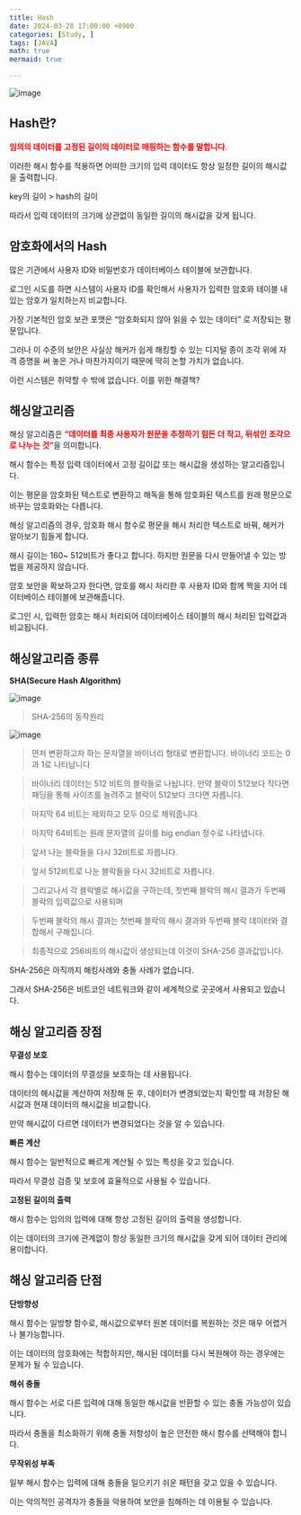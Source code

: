```yaml
---
title: Hash
date: 2024-03-28 17:00:00 +0900
categories: [Study, ]
tags: [JAVA]
math: true
mermaid: true

---
```


![image](https://github.com/ararp1006/Algorithm/assets/130068083/4bb688be-6cfe-4340-b39c-6075ccc16171)

## **Hash란?**

<span style="color:red">**임의의 데이터를 고정된 길이의 데이터로 매핑하는 함수를 말합니다**.</span>

이러한 해시 함수를 적용하면 어떠한 크기의 입력 데이터도 항상 일정한 길이의 해시값을 출력합니다.

key의 길이 > hash의 길이

따라서 입력 데이터의 크기에 상관없이 동일한 길이의 해시값을 갖게 됩니다.



## **암호화에서의 Hash**


많은 기관에서 사용자 ID와 비밀번호가 데이터베이스 테이블에 보관합니다.

로그인 시도를 하면 시스템이 사용자 ID를 확인해서 사용자가 입력한 암호와 테이블 내 있는 암호가 일치하는지 비교합니다.

가장 기본적인 암호 보관 포맷은 “암호화되지 않아 읽을 수 있는 데이터” 로 저장되는 평문입니다.

그러나 이 수준의 보안은 사실상 해커가 쉽게 해킹할 수 있는 디지털 종이 조각 위에 자격 증명을 써 놓은 거나 마찬가지이기 때문에 딱히 논할 가치가 없습니다.

이런 시스템은 취약할 수 밖에 없습니다. 이를 위한 해결책?



## **해싱알고리즘**


해싱 알고리즘은 <span style="color:red">**“데이터를 최종 사용자가 원문을 추정하기 힘든 더 작고, 뒤섞인 조각으로 나누는 것”**</span>을 의미합니다.

해시 함수는 특정 입력 데이터에서 고정 길이값 또는 해시값을 생성하는 알고리즘입니다.

이는 평문을 암호화된 텍스트로 변환하고 해독을 통해 암호화된 텍스트를 원래 평문으로 바꾸는 암호화와는 다릅니다.

해싱 알고리즘의 경우, 암호화 해시 함수로 평문을 해시 처리한 텍스트로 바꿔, 해커가 알아보기 힘들게 합니다.

해시 길이는 160~ 512비트가 좋다고 합니다. 하지만 원문을 다시 만들어낼 수 있는 방법을 제공하지 않습니다.

암호 보안을 확보하고자 한다면, 암호를 해시 처리한 후 사용자 ID와 함께 짝을 지어 데이터베이스 테이블에 보관해줍니다.

로그인 시, 입력한 암호는 해시 처리되어 데이터베이스 테이블의 해시 처리된 입력값과 비교됩니다.



## **해싱알고리즘 종류**

**SHA(Secure Hash Algorithm)**

![image](https://github.com/ararp1006/Algorithm/assets/130068083/554cae3a-41b7-4106-9657-723690fbe78e)



> SHA-256의 동작원리

![image](https://github.com/ararp1006/Algorithm/assets/130068083/829c69a3-e852-40e6-ab69-3c076cb59605)


> 먼저 변환하고자 하는 문자열을 바이너리 형태로 변환합니다. 바이너리 코드는 0과 1로 나타납니다

> 바이너리 데이터는 512 비트의 블락들로 나뉩니다. 만약 블락이 512보다 작다면 패딩을 통해 사이즈를 늘려주고 블락이 512보다 크다면 자릅니다.

> 마지막 64 비트는 제외하고 모두 0으로 채워줍니다. 

> 마지막 64비트는 원래 문자열의 길이를 big endian 정수로 나타냅니다. 

> 앞서 나눈 블락들을 다시 32비트로 자릅니다.

>  앞서 512비트로 나눈 블락들을 다시 32비트로 자릅니다.

> 그리고나서 각 블락별로 해시값을 구하는데, 첫번째 블락의 해시 결과가 두번째 블락의 입력값으로 사용되며

> 두번째 블락의 해시 결과는 첫번째 블락의 해시 결과와 두번째 블락 데이터와 결합해서 구해집니다.

> 최종적으로 256비트의 해시값이 생성되는데 이것이 SHA-256 결과값입니다.


SHA-256은 아직까지 해킹사례와 충돌 사례가 없습니다. 

그래서 SHA-256은 비트코인 네트워크와 같이 세계적으로 곳곳에서 사용되고 있습니다.



## **해싱 알고리즘 장점**

**무결성 보호**

해시 함수는 데이터의 무결성을 보호하는 데 사용됩니다. 

데이터의 해시값을 계산하여 저장해 둔 후, 데이터가 변경되었는지 확인할 때 저장된 해시값과 현재 데이터의 해시값을 비교합니다. 

만약 해시값이 다르면 데이터가 변경되었다는 것을 알 수 있습니다.

**빠른 계산**

해시 함수는 일반적으로 빠르게 계산될 수 있는 특성을 갖고 있습니다.

따라서 무결성 검증 및 보호에 효율적으로 사용될 수 있습니다.

**고정된 길이의 출력**

해시 함수는 임의의 입력에 대해 항상 고정된 길이의 출력을 생성합니다.

이는 데이터의 크기에 관계없이 항상 동일한 크기의 해시값을 갖게 되어 데이터 관리에 용이합니다.



## **해싱 알고리즘 단점**

**단방향성** 

해시 함수는 일방향 함수로, 해시값으로부터 원본 데이터를 복원하는 것은 매우 어렵거나 불가능합니다.

이는 데이터의 암호화에는 적합하지만, 해시된 데이터를 다시 복원해야 하는 경우에는 문제가 될 수 있습니다.

**해쉬 충돌**

해시 함수는 서로 다른 입력에 대해 동일한 해시값을 반환할 수 있는 충돌 가능성이 있습니다. 

따라서 충돌을 최소화하기 위해 충돌 저항성이 높은 안전한 해시 함수를 선택해야 합니다.


**무작위성 부족**

일부 해시 함수는 입력에 대해 충돌을 일으키기 쉬운 패턴을 갖고 있을 수 있습니다. 

이는 악의적인 공격자가 충돌을 악용하여 보안을 침해하는 데 이용될 수 있습니다.

